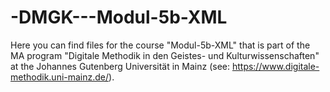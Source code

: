 # -DMGK---Modul-5b-XML

Here you can find files for the course "Modul-5b-XML" that is part of the MA program "Digitale Methodik in den Geistes- und Kulturwissenschaften" at the Johannes Gutenberg Universität in Mainz (see: https://www.digitale-methodik.uni-mainz.de/). 
